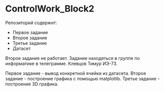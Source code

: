 # ControlWork_Block2
Репозиторий содержит:
- Первое задание
- Второе задание
- Третье задание
- Датасет

Второе задание не работает. Задание находяться в группе по информатике в телеграмме. Клевцов Тимур ИЭ-73.

Первое задание - вывод конкретной ячейки из датасета.
Второе задание - построение графика с помощью matplotlib.
Третье задание - построение 3D графика.

